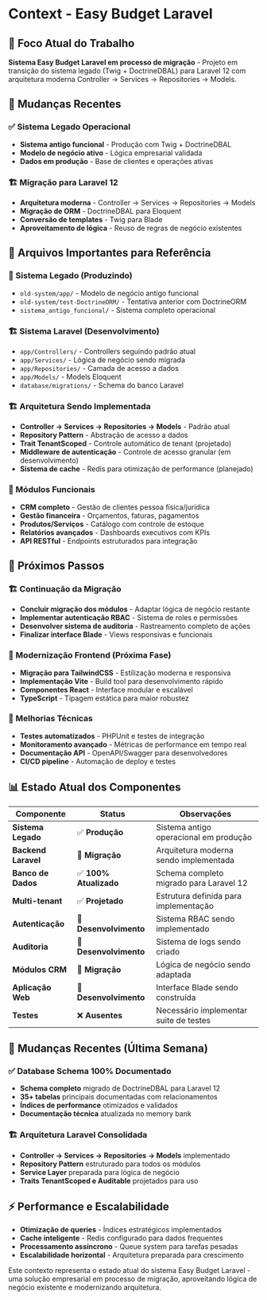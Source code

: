 # Context - Easy Budget Laravel

## 🎯 Foco Atual do Trabalho

**Sistema Easy Budget Laravel em processo de migração** - Projeto em transição do sistema legado (Twig + DoctrineDBAL) para Laravel 12 com arquitetura moderna Controller → Services → Repositories → Models.

## 🔄 Mudanças Recentes

### **✅ Sistema Legado Operacional**

-  **Sistema antigo funcional** - Produção com Twig + DoctrineDBAL
-  **Modelo de negócio ativo** - Lógica empresarial validada
-  **Dados em produção** - Base de clientes e operações ativas

### **🏗️ Migração para Laravel 12**

-  **Arquitetura moderna** - Controller → Services → Repositories → Models
-  **Migração de ORM** - DoctrineDBAL para Eloquent
-  **Conversão de templates** - Twig para Blade
-  **Aproveitamento de lógica** - Reuso de regras de negócio existentes

## 📁 Arquivos Importantes para Referência

### **🏢 Sistema Legado (Produzindo)**

-  `old-system/app/` - Modelo de negócio antigo funcional
-  `old-system/test-DoctrineORM/` - Tentativa anterior com DoctrineORM
-  `sistema_antigo_funcional/` - Sistema completo operacional

### **🏗️ Sistema Laravel (Desenvolvimento)**

-  `app/Controllers/` - Controllers seguindo padrão atual
-  `app/Services/` - Lógica de negócio sendo migrada
-  `app/Repositories/` - Camada de acesso a dados
-  `app/Models/` - Models Eloquent
-  `database/migrations/` - Schema do banco Laravel

### **🏗️ Arquitetura Sendo Implementada**

-  **Controller → Services → Repositories → Models** - Padrão atual
-  **Repository Pattern** - Abstração de acesso a dados
-  **Trait TenantScoped** - Controle automático de tenant (projetado)
-  **Middleware de autenticação** - Controle de acesso granular (em desenvolvimento)
-  **Sistema de cache** - Redis para otimização de performance (planejado)

### **💼 Módulos Funcionais**

-  **CRM completo** - Gestão de clientes pessoa física/jurídica
-  **Gestão financeira** - Orçamentos, faturas, pagamentos
-  **Produtos/Serviços** - Catálogo com controle de estoque
-  **Relatórios avançados** - Dashboards executivos com KPIs
-  **API RESTful** - Endpoints estruturados para integração

## 🚀 Próximos Passos

### **🏗️ Continuação da Migração**

-  **Concluir migração dos módulos** - Adaptar lógica de negócio restante
-  **Implementar autenticação RBAC** - Sistema de roles e permissões
-  **Desenvolver sistema de auditoria** - Rastreamento completo de ações
-  **Finalizar interface Blade** - Views responsivas e funcionais

### **📱 Modernização Frontend (Próxima Fase)**

-  **Migração para TailwindCSS** - Estilização moderna e responsiva
-  **Implementação Vite** - Build tool para desenvolvimento rápido
-  **Componentes React** - Interface modular e escalável
-  **TypeScript** - Tipagem estática para maior robustez

### **🔧 Melhorias Técnicas**

-  **Testes automatizados** - PHPUnit e testes de integração
-  **Monitoramento avançado** - Métricas de performance em tempo real
-  **Documentação API** - OpenAPI/Swagger para desenvolvedores
-  **CI/CD pipeline** - Automação de deploy e testes

## 📊 Estado Atual dos Componentes

| **Componente**      | **Status**             | **Observações**                        |
| ------------------- | ---------------------- | -------------------------------------- |
| **Sistema Legado**  | ✅ **Produção**        | Sistema antigo operacional em produção |
| **Backend Laravel** | 🔄 **Migração**        | Arquitetura moderna sendo implementada |
| **Banco de Dados**  | ✅ **100% Atualizado** | Schema completo migrado para Laravel 12 |
| **Multi-tenant**    | ✅ **Projetado**       | Estrutura definida para implementação  |
| **Autenticação**    | 🔄 **Desenvolvimento** | Sistema RBAC sendo implementado        |
| **Auditoria**       | 🔄 **Desenvolvimento** | Sistema de logs sendo criado           |
| **Módulos CRM**     | 🔄 **Migração**        | Lógica de negócio sendo adaptada       |
| **Aplicação Web**   | 🔄 **Desenvolvimento** | Interface Blade sendo construída       |
| **Testes**          | ❌ **Ausentes**        | Necessário implementar suite de testes |

## 🔄 Mudanças Recentes (Última Semana)

### **✅ Database Schema 100% Documentado**
- **Schema completo** migrado de DoctrineDBAL para Laravel 12
- **35+ tabelas** principais documentadas com relacionamentos
- **Índices de performance** otimizados e validados
- **Documentação técnica** atualizada no memory bank

### **🏗️ Arquitetura Laravel Consolidada**
- **Controller → Services → Repositories → Models** implementado
- **Repository Pattern** estruturado para todos os módulos
- **Service Layer** preparada para lógica de negócio
- **Traits TenantScoped e Auditable** projetados para uso

## ⚡ Performance e Escalabilidade

-  **Otimização de queries** - Índices estratégicos implementados
-  **Cache inteligente** - Redis configurado para dados frequentes
-  **Processamento assíncrono** - Queue system para tarefas pesadas
-  **Escalabilidade horizontal** - Arquitetura preparada para crescimento

Este contexto representa o estado atual do sistema Easy Budget Laravel - uma solução empresarial em processo de migração, aproveitando lógica de negócio existente e modernizando arquitetura.
